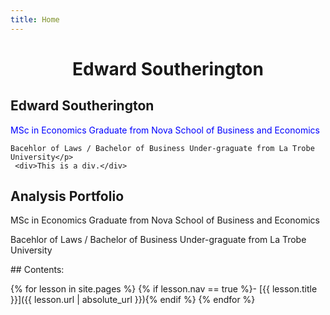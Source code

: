 ```yaml
---
title: Home
---
```

<html>
  <head>
  </head>
  <body>
    <h1 align="center">Edward Southerington</h1>
    <h2>Edward Southerington</h2>
    <p style="color: blue">MSc in Economics Graduate from Nova School of Business and Economics

    Bacehlor of Laws / Bachelor of Business Under-graguate from La Trobe University</p>
     <div>This is a div.</div>

  </body>
</html>

## Analysis Portfolio

MSc in Economics Graduate from Nova School of Business and Economics

Bacehlor of Laws / Bachelor of Business Under-graguate from La Trobe University

<div class="toc" markdown="1">
## Contents:

{% for lesson in site.pages %}
{% if lesson.nav == true %}- [{{ lesson.title }}]({{ lesson.url | absolute_url }}){% endif %}
{% endfor %}
</div>
